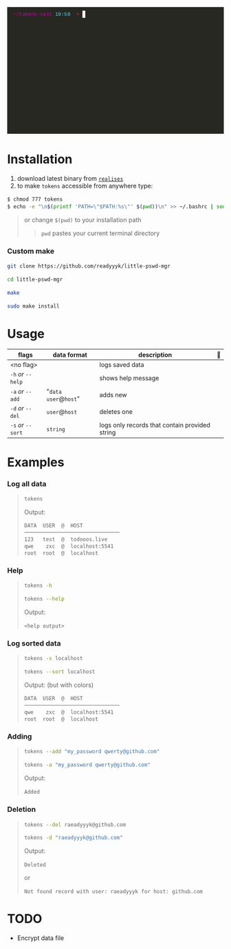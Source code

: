 <img src="assets/Snap.gif" alt="example gif used asciinema.org and asciinema/agg">

# Installation
<ol>
   <li> download latest binary from <code><a href="https://github.com/readyyyk/little-pswd-mgr/releases">realises</a></code> </li>
   <li> to make <code>tokens</code> accessible from anywhere type: </li>
</ol>

```bash
$ chmod 777 tokens
$ echo -e "\n$(printf 'PATH=\"$PATH:%s\"' $(pwd))\n" >> ~/.bashrc | source ~/.bashrc
```

> or change `$(pwd)` to your installation path
> > `pwd` pastes your current terminal directory

### Custom make
```bash
git clone https://github.com/readyyyk/little-pswd-mgr
```
```bash
cd little-pswd-mgr
```
```bash
make
```
```bash
sudo make install
``` 


# Usage

| flags              | data format            | description                                    | 🚩 | 
|--------------------|------------------------|------------------------------------------------|----|
| <no flag\>         |                        | logs saved data                                |    |
| `-h` _or_ `--help` |                        | shows help message                             |    |
| `-a` _or_ `--add`  | "`data` `user`@`host`" | adds new                                       |    |
| `-d` _or_ `--del`  | `user`@`host`          | deletes one                                    |    |
| `-s` _or_ `--sort` | `string`               | logs only records that contain provided string |    |

# Examples
### Log all data
> ``` bash
> tokens
> ```
> Output:
>
> ```
> DATA  USER  @  HOST           
> ───────────────────────────────
> 123   test  @  todooos.live   
> qwe    zxc  @  localhost:5541
> root  root  @  localhost
> ``` 

### Help
> ``` bash
> tokens -h
> ```
> ``` bash
> tokens --help
> ```
> Output:
>
> `<help output>`

### Log sorted data
> ``` bash
> tokens -s localhost
> ```
> ``` bash
> tokens --sort localhost
> ```
> Output: (but with colors)
>
> ```
> DATA  USER  @  HOST           
> ─────────────────────────────── 
> qwe    zxc  @  localhost:5541
> root  root  @  localhost
> ``` 

### Adding
> ``` bash
> tokens --add "my_password qwerty@github.com"
> ```
> ``` bash
> tokens -a "my_password qwerty@github.com"
> ```
> Output:
>
> `Added`

### Deletion
> ``` bash
> tokens --del raeadyyyk@github.com
> ```
> ``` bash
> tokens -d "raeadyyyk@github.com"
> ```
> Output:
>
> `Deleted`
>
> or
>
> `Not found record with user: raeadyyyk for host: github.com`

# TODO
- Encrypt data file